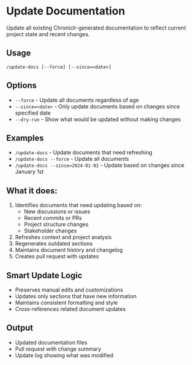 # Update Documentation

Update all existing Chroniclr-generated documentation to reflect current project state and recent changes.

## Usage
`/update-docs [--force] [--since=<date>]`

## Options
- `--force` - Update all documents regardless of age
- `--since=<date>` - Only update documents based on changes since specified date
- `--dry-run` - Show what would be updated without making changes

## Examples
- `/update-docs` - Update documents that need refreshing
- `/update-docs --force` - Update all documents
- `/update-docs --since=2024-01-01` - Update based on changes since January 1st

## What it does:
1. Identifies documents that need updating based on:
   - New discussions or issues
   - Recent commits or PRs
   - Project structure changes
   - Stakeholder changes
2. Refreshes context and project analysis
3. Regenerates outdated sections
4. Maintains document history and changelog
5. Creates pull request with updates

## Smart Update Logic
- Preserves manual edits and customizations
- Updates only sections that have new information
- Maintains consistent formatting and style
- Cross-references related document updates

## Output
- Updated documentation files
- Pull request with change summary
- Update log showing what was modified